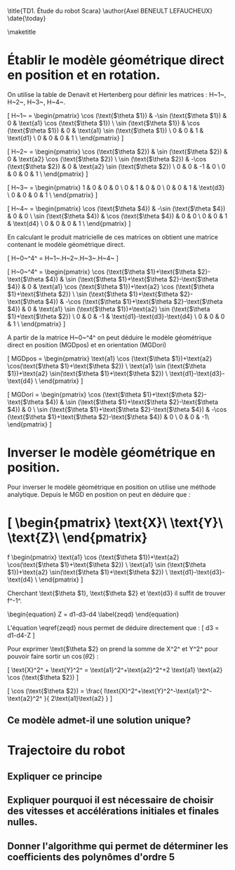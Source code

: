 \title{TD1. Étude du robot Scara}
\author{Axel BENEULT LEFAUCHEUX}
\date{\today}

\maketitle


Établir le modèle géométrique direct en position et en rotation.
================================================================

On utilise la table de Denavit et Hertenberg pour définir les matrices : H~1~, H~2~, H~3~, H~4~.


\[ 
H~1~ = 
\begin{pmatrix}
 \cos (\text{$\theta $1}) & -\sin (\text{$\theta $1}) & 0 & \text{a1} \cos (\text{$\theta $1}) \\
 \sin (\text{$\theta $1}) & \cos (\text{$\theta $1}) & 0 & \text{a1} \sin (\text{$\theta $1}) \\
 0 & 0 & 1 & \text{d1} \\
 0 & 0 & 0 & 1 \\
\end{pmatrix}
\]

\[ 
H~2~ = 
\begin{pmatrix}
 \cos (\text{$\theta $2}) & \sin (\text{$\theta $2}) & 0 & \text{a2} \cos (\text{$\theta $2}) \\
 \sin (\text{$\theta $2}) & -\cos (\text{$\theta $2}) & 0 & \text{a2} \sin (\text{$\theta $2}) \\
 0 & 0 & -1 & 0 \\
 0 & 0 & 0 & 1 \\
\end{pmatrix}
\]

\[ 
H~3~ = 
\begin{pmatrix}
 1 & 0 & 0 & 0 \\
 0 & 1 & 0 & 0 \\
 0 & 0 & 1 & \text{d3} \\
 0 & 0 & 0 & 1 \\
\end{pmatrix}
\]

\[ 
H~4~ = 
\begin{pmatrix}
 \cos (\text{$\theta $4}) & -\sin (\text{$\theta $4}) & 0 & 0 \\
 \sin (\text{$\theta $4}) & \cos (\text{$\theta $4}) & 0 & 0 \\
 0 & 0 & 1 & \text{d4} \\
 0 & 0 & 0 & 1 \\
 \end{pmatrix}
\]

En calculant le produit matricielle de ces matrices on obtient une matrice contenant le modèle géométrique direct.

\[
H~0~^4^ = H~1~.H~2~.H~3~.H~4~
\]

\[ 
H~0~^4^ = 
\begin{pmatrix}
\cos (\text{$\theta $1}+\text{$\theta $2}-\text{$\theta $4}) & \sin (\text{$\theta $1}+\text{$\theta $2}-\text{$\theta $4}) & 0 & \text{a1} \cos (\text{$\theta $1})+\text{a2} \cos
   (\text{$\theta $1}+\text{$\theta $2}) \\
 \sin (\text{$\theta $1}+\text{$\theta $2}-\text{$\theta $4}) & -\cos (\text{$\theta $1}+\text{$\theta $2}-\text{$\theta $4}) & 0 & \text{a1} \sin (\text{$\theta $1})+\text{a2} \sin
   (\text{$\theta $1}+\text{$\theta $2}) \\
 0 & 0 & -1 & \text{d1}-\text{d3}-\text{d4} \\
 0 & 0 & 0 & 1 \\
 \end{pmatrix}
\]

A partir de la matrice H~0~^4^ on peut déduire le modèle géométrique direct en position (MGDpos) et en orientation (MGDori)

\[ 
MGDpos = 
\begin{pmatrix}
\text{a1} \cos (\text{$\theta $1})+\text{a2} \cos(\text{$\theta $1}+\text{$\theta $2}) \\
\text{a1} \sin (\text{$\theta $1})+\text{a2} \sin(\text{$\theta $1}+\text{$\theta $2}) \\
\text{d1}-\text{d3}-\text{d4} \\
\end{pmatrix}
\]

\[ 
MGDori = 
\begin{pmatrix}
\cos (\text{$\theta $1}+\text{$\theta $2}-\text{$\theta $4}) & \sin (\text{$\theta $1}+\text{$\theta $2}-\text{$\theta $4}) & 0 \\
 \sin (\text{$\theta $1}+\text{$\theta $2}-\text{$\theta $4}) & -\cos (\text{$\theta $1}+\text{$\theta $2}-\text{$\theta $4}) & 0 \\
 0 & 0 & -1\\
 \end{pmatrix}
\]

Inverser le modèle géométrique en position.
===========================================

Pour inverser le modèle géométrique en position on utilise une méthode analytique. Depuis le MGD en position on peut en déduire que :

\[ 
\begin{pmatrix}
\text{X}\\
\text{Y}\\
\text{Z}\\
\end{pmatrix} 
= 
f
\begin{pmatrix}
\text{a1} \cos (\text{$\theta $1})+\text{a2} \cos(\text{$\theta $1}+\text{$\theta $2}) \\
\text{a1} \sin (\text{$\theta $1})+\text{a2} \sin(\text{$\theta $1}+\text{$\theta $2}) \\
\text{d1}-\text{d3}-\text{d4} \\
\end{pmatrix}
\]

Cherchant \text{$\theta $1}, \text{$\theta $2} et \text{d3} il suffit de trouver f^-1^.

\begin{equation}
Z = d1-d3-d4
\label{zeqd}
\end{equation}

L'équation \eqref{zeqd} nous permet de déduire directement que :
\[
	d3 = d1-d4-Z
\]

Pour exprimer \text{$\theta $2} on prend la somme de X^2^ et Y^2^ pour pouvoir faire sortir un $\cos(\text{$\theta $2})$ : 

\[
\text{X}^2^ + \text{Y}^2^ = \text{a1}^2^+\text{a2}^2^+2 \text{a1} \text{a2} \cos (\text{$\theta $2})
\]

\[
\cos (\text{$\theta $2}) = \frac{ l\text{X}^2^+\text{Y}^2^-\text{a1}^2^-\text{a2}^2^ }{ 2\text{a1}\text{a2} } 
\]

Ce modèle admet-il une solution unique?
---------------------------------------

Trajectoire du robot
====================

Expliquer ce principe
----

Expliquer pourquoi il est nécessaire de choisir des vitesses et accélérations initiales et finales nulles.
------
Donner l'algorithme qui permet de déterminer les coefficients des polynômes d'ordre 5
------
